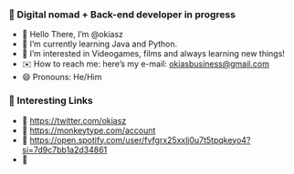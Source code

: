 ### 👋 Digital nomad + Back-end developer in progress
- 👋 Hello There, I’m @okiasz
- 🌱 I’m currently learning Java and Python.
- 👀 I’m interested in Videogames, films and always learning new things!
- ✉️ How to reach me: here’s my e-mail: okiasbusiness@gmail.com
- 😄 Pronouns: He/Him

### 📌 Interesting Links 
- 🐣 https://twitter.com/okiasz
- 🦂 https://monkeytype.com/account
- 🦇 https://open.spotify.com/user/fvfgrx25xxlj0u7t5tpqkeyo4?si=7d9c7bb1a2d34861
- 🤠 
